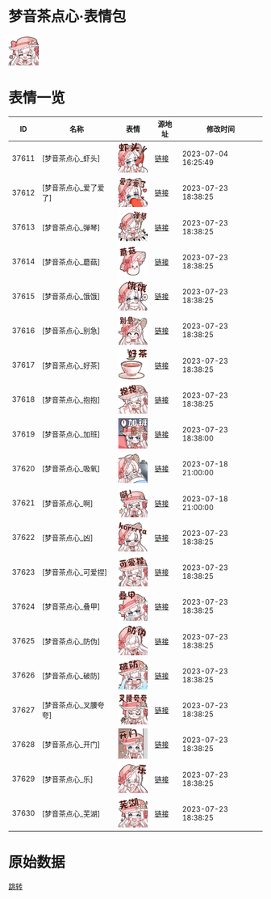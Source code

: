 # 梦音茶点心·表情包

<img src="./cover.png" height="60" alt="cover" />

# 表情一览

|ID|名称|表情|源地址|修改时间|
|----|----|----|----|----|
|37611|[梦音茶点心_虾头]|<img src="./pic/037611_%5B梦音茶点心_虾头%5D.png" height="60" alt="虾头"/>|[链接](https://i0.hdslb.com/bfs/garb/item/f5761619a35a529b0ca5325b0d7d9cf05a6c8371.png)|2023-07-04 16:25:49|
|37612|[梦音茶点心_爱了爱了]|<img src="./pic/037612_%5B梦音茶点心_爱了爱了%5D.png" height="60" alt="爱了爱了"/>|[链接](https://i0.hdslb.com/bfs/garb/item/42a778f5c4b37796f2b7c7c2e65e8bdf7177020e.png)|2023-07-23 18:38:25|
|37613|[梦音茶点心_弹琴]|<img src="./pic/037613_%5B梦音茶点心_弹琴%5D.png" height="60" alt="弹琴"/>|[链接](https://i0.hdslb.com/bfs/garb/item/5c974f44c4794327935814118266cbe9f276338c.png)|2023-07-23 18:38:25|
|37614|[梦音茶点心_蘑菇]|<img src="./pic/037614_%5B梦音茶点心_蘑菇%5D.png" height="60" alt="蘑菇"/>|[链接](https://i0.hdslb.com/bfs/garb/item/bc783b11a464c137da230fa76956bc52f70a2cc4.png)|2023-07-23 18:38:25|
|37615|[梦音茶点心_饿饿]|<img src="./pic/037615_%5B梦音茶点心_饿饿%5D.png" height="60" alt="饿饿"/>|[链接](https://i0.hdslb.com/bfs/garb/item/03d45e28cd81d3ce6009e0a21d54d54cfd367bf8.png)|2023-07-23 18:38:25|
|37616|[梦音茶点心_别急]|<img src="./pic/037616_%5B梦音茶点心_别急%5D.png" height="60" alt="别急"/>|[链接](https://i0.hdslb.com/bfs/garb/item/30660801ecc4899cee6da59d37ccc7992b02c183.png)|2023-07-23 18:38:25|
|37617|[梦音茶点心_好茶]|<img src="./pic/037617_%5B梦音茶点心_好茶%5D.png" height="60" alt="好茶"/>|[链接](https://i0.hdslb.com/bfs/garb/item/ca8bab8d779a07c9209d4be3910999622fb5da1f.png)|2023-07-23 18:38:25|
|37618|[梦音茶点心_抱抱]|<img src="./pic/037618_%5B梦音茶点心_抱抱%5D.png" height="60" alt="抱抱"/>|[链接](https://i0.hdslb.com/bfs/garb/item/e6f33a5c7c4ca33da178dbc2b9d4925bf759db5f.png)|2023-07-23 18:38:25|
|37619|[梦音茶点心_加班]|<img src="./pic/037619_%5B梦音茶点心_加班%5D.png" height="60" alt="加班"/>|[链接](https://i0.hdslb.com/bfs/garb/item/312f1aef3007596d4bfb3f70fa6d186349b85705.png)|2023-07-23 18:38:00|
|37620|[梦音茶点心_吸氧]|<img src="./pic/037620_%5B梦音茶点心_吸氧%5D.png" height="60" alt="吸氧"/>|[链接](https://i0.hdslb.com/bfs/garb/item/b207a71bef24d9d4a618671aeeca33e1ec2a6786.png)|2023-07-18 21:00:00|
|37621|[梦音茶点心_啊]|<img src="./pic/037621_%5B梦音茶点心_啊%5D.png" height="60" alt="啊"/>|[链接](https://i0.hdslb.com/bfs/garb/item/e37418c9ba6f593f1f180537535c5767ed6d5aaa.png)|2023-07-18 21:00:00|
|37622|[梦音茶点心_凶]|<img src="./pic/037622_%5B梦音茶点心_凶%5D.png" height="60" alt="凶"/>|[链接](https://i0.hdslb.com/bfs/garb/item/95e775a431712151db267f2fc051fda1e88aef7b.png)|2023-07-23 18:38:25|
|37623|[梦音茶点心_可爱捏]|<img src="./pic/037623_%5B梦音茶点心_可爱捏%5D.png" height="60" alt="可爱捏"/>|[链接](https://i0.hdslb.com/bfs/garb/item/523368d5f22c22c384a00ec4f72ada479389f9b9.png)|2023-07-23 18:38:25|
|37624|[梦音茶点心_叠甲]|<img src="./pic/037624_%5B梦音茶点心_叠甲%5D.png" height="60" alt="叠甲"/>|[链接](https://i0.hdslb.com/bfs/garb/item/febc632c63166a76344f7d0c46f4bbfba9cc1a7e.png)|2023-07-23 18:38:25|
|37625|[梦音茶点心_防伪]|<img src="./pic/037625_%5B梦音茶点心_防伪%5D.png" height="60" alt="防伪"/>|[链接](https://i0.hdslb.com/bfs/garb/item/1e1edce50c6c0b7b875610a47c18e28d95b29849.png)|2023-07-23 18:38:25|
|37626|[梦音茶点心_破防]|<img src="./pic/037626_%5B梦音茶点心_破防%5D.png" height="60" alt="破防"/>|[链接](https://i0.hdslb.com/bfs/garb/item/d2a370091abc50c673f32d26aa4f16df298774fc.png)|2023-07-23 18:38:25|
|37627|[梦音茶点心_叉腰夸夸]|<img src="./pic/037627_%5B梦音茶点心_叉腰夸夸%5D.png" height="60" alt="叉腰夸夸"/>|[链接](https://i0.hdslb.com/bfs/garb/item/e2ce213b5b130018f13741ff1cea96220c18bdf9.png)|2023-07-23 18:38:25|
|37628|[梦音茶点心_开门]|<img src="./pic/037628_%5B梦音茶点心_开门%5D.png" height="60" alt="开门"/>|[链接](https://i0.hdslb.com/bfs/garb/item/146600a231c8ba9c08c8dc0d6bea449b2bde4d41.png)|2023-07-23 18:38:25|
|37629|[梦音茶点心_乐]|<img src="./pic/037629_%5B梦音茶点心_乐%5D.png" height="60" alt="乐"/>|[链接](https://i0.hdslb.com/bfs/garb/item/d2b6dcb33b0670a78a27ab4923c9b476e76f35a0.png)|2023-07-23 18:38:25|
|37630|[梦音茶点心_芜湖]|<img src="./pic/037630_%5B梦音茶点心_芜湖%5D.png" height="60" alt="芜湖"/>|[链接](https://i0.hdslb.com/bfs/garb/item/f13cf53d817438bf9a199a28f9390e1e29f1c4bd.png)|2023-07-23 18:38:25|

# 原始数据

[跳转](./raw.json)

